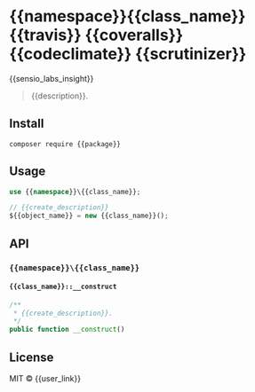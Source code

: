 # {{namespace}}\{{class_name}} {{travis}} {{coveralls}} {{codeclimate}} {{scrutinizer}}

{{sensio_labs_insight}}

> {{description}}.


## Install

```
composer require {{package}}
```


## Usage

```php
use {{namespace}}\{{class_name}};

// {{create_description}}
${{object_name}} = new {{class_name}}();

```


## API

### `{{namespace}}\{{class_name}}`

#### `{{class_name}}::__construct`

```php
/**
 * {{create_description}}.
 */
public function __construct()
```


## License

MIT © {{user_link}}
